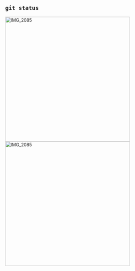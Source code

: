 ## `git status`
<img src="https://github.com/user-attachments/assets/623f905b-ac5d-4280-bed1-0e7b2c824254" alt="IMG_2085" width="400" />

<img src="https://github.com/user-attachments/assets/93539d76-7891-4d7e-aef0-d332296bced8" alt="IMG_2085" width="400" />
